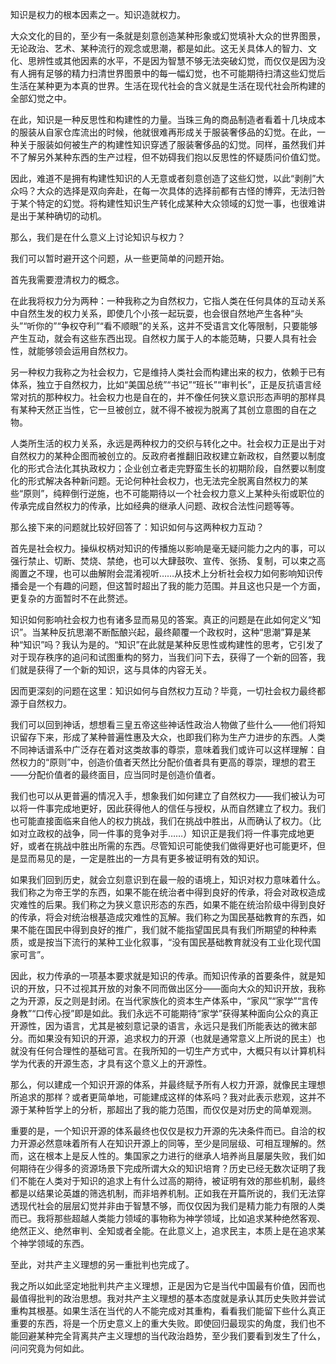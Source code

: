 知识是权力的根本因素之一。知识造就权力。

大众文化的目的，至少有一条就是刻意创造某种形象或幻觉填补大众的世界图景，无论政治、艺术、某种流行的观念或思潮，都是如此。这无关具体人的智力、文化、思辨性或其他因素的水平，不是因为智慧不够无法突破幻觉，而仅仅是因为没有人拥有足够的精力扫清世界图景中的每一幅幻觉，也不可能期待扫清这些幻觉后生活在某种更为本真的世界。生活在现代社会的含义就是生活在现代社会所构建的全部幻觉之中。

在此，知识是一种反思性和构建性的力量。当珠三角的商品制造者看着十几块成本的服装从自家仓库流出的时候，他就很难再形成关于服装奢侈品的幻觉。在此，一种关于服装如何被生产的构建性知识穿透了服装奢侈品的幻觉。同样，虽然我们并不了解另外某种东西的生产过程，但不妨碍我们抱以反思性的怀疑质问价值幻觉。

因此，难道不是拥有构建性知识的人无意或者刻意创造了这些幻觉，以此“剥削”大众吗？大众的选择是双向奔赴，在每一次具体的选择前都有古怪的博弈，无法归咎于某个特定的幻觉。将构建性知识生产转化成某种大众领域的幻觉一事，也很难讲是出于某种确切的动机。

那么，我们是在什么意义上讨论知识与权力？

我们可以暂时避开这个问题，从一些更简单的问题开始。

首先我需要澄清权力的概念。

在此我将权力分为两种：一种我称之为自然权力，它指人类在任何具体的互动关系中自然生发的权力关系，即使几个小孩一起玩耍，也会很自然地产生各种“头头”“听你的”“争权夺利”“看不顺眼”的关系，这并不受语言文化等限制，只要能够产生互动，就会有这些东西出现。自然权力属于人的本能范畴，只要人具有社会性，就能够领会运用自然权力。

另一种权力我称之为社会权力，它是维持人类社会而构建出来的权力，依赖于已有体系，独立于自然权力，比如“美国总统”“书记”“班长”“审判长”，正是反抗语言经常对抗的那种权力。社会权力也是自在的，并不像任何狭义意识形态声明的那样具有某种天然正当性，它一旦被创立，就不得不被视为脱离了其创立意图的自在之物。

人类所生活的权力关系，永远是两种权力的交织与转化之中。社会权力正是出于对自然权力的某种企图而被创立的。反政府者推翻旧政权建立新政权，自然要以制度化的形式合法化其执政权力；企业创立者走完野蛮生长的初期阶段，自然要以制度化的形式解决各种新问题。无论何种社会权力，也无法完全脱离自然权力的某些“原则”，纯粹倒行逆施，也不可能期待以一个社会权力意义上某种头衔或职位的传承完成自然权力的传承，比如经典的继承人问题、政权合法性问题等等。

那么接下来的问题就比较好回答了：知识如何与这两种权力互动？

首先是社会权力。操纵权柄对知识的传播施以影响是毫无疑问能力之内的事，可以强行禁止、切断、焚烧、禁绝，也可以大肆鼓吹、宣传、张扬、复制，可以束之高阁置之不理，也可以曲解附会混淆视听……从技术上分析社会权力如何影响知识传播会是一个有趣的问题，但这暂时超出了我的能力范围。并且这也只是一个方面，更复杂的方面暂时不在此赘述。

知识如何影响社会权力也有诸多显而易见的答案。真正的问题是在此如何定义“知识”。当某种反抗思潮不断酝酿兴起，最终颠覆一个政权时，这种“思潮”算是某种“知识”吗？我认为是的。“知识”在此就是某种反思性或构建性的思考，它引发了对于现存秩序的追问和试图重构的努力，当我们问下去，获得了一个新的回答，我们就是获得了一个新的知识，这与具体的内容无关。

因而更深刻的问题在这里：知识如何与自然权力互动？毕竟，一切社会权力最终都源于自然权力。

我们可以回到神话，想想看三皇五帝这些神话性政治人物做了些什么——他们将知识留存下来，形成了某种普遍性惠及大众，也即我们称为生产力进步的东西。人类不同神话谱系中广泛存在着对这类故事的尊崇，意味着我们或许可以这样理解：自然权力的“原则”中，创造价值者天然比分配价值者具有更高的尊崇，理想的君王——分配价值者的最终面目，应当同时是创造价值者。

我们也可以从更普遍的情况入手，想象我们如何建立了自然权力——我们被认为可以将一件事完成地更好，因此获得他人的信任与授权，从而自然建立了权力。我们也可能直接面临来自他人的权力挑战，我们在挑战中胜出，从而确认了权力。（比如对立政权的战争，同一件事的竞争对手……）知识正是我们将一件事完成地更好，或者在挑战中胜出所需的东西。尽管知识可能使我们做得更好也可能更坏，但是显而易见的是，一定是胜出的一方具有更多被证明有效的知识。

如果我们回到历史，就会立刻意识到在最一般的语境上，知识对权力意味着什么。我们称之为帝王学的东西，如果不能在统治者中得到良好的传承，将会对政权造成灾难性的后果。我们称之为狭义意识形态的东西，如果不能在统治阶级中得到良好的传承，将会对统治根基造成灾难性的瓦解。我们称之为国民基础教育的东西，如果不能在国民中得到良好的推广，我们就不能指望国民具有我们所期望的种种素质，或是按当下流行的某种工业化叙事，“没有国民基础教育就没有工业化现代国家可言”。

因此，权力传承的一项基本要求就是知识的传承。而知识传承的首要条件，就是知识的开放，只不过视其开放的对象不同而做出区分——面向大众的知识开放，我称之为开源，反之则是封闭。在当代家族化的资本生产体系中，“家风”“家学”“言传身教”“口传心授”即是如此。我们永远不可能期待“家学”获得某种面向公众的真正开源性，因为语言，尤其是被刻意记录的语言，永远只是我们所能表达的微末部分。而如果没有知识的开源，追求权力的开源（也就是通常意义上所说的民主）也就没有任何合理性的基础可言。在我所知的一切生产方式中，大概只有以计算机科学为代表的开源生态，才具有这个意义上的开源性。

那么，何以建成一个知识开源的体系，并最终赋予所有人权力开源，就像民主理想所追求的那样？或者更简单地，可能建成这样的体系吗？我对此表示悲观，这并不源于某种哲学上的分析，那超出了我的能力范围，而仅仅是对历史的简单观测。

重要的是，一个知识开源的体系最终也仅仅是权力开源的先决条件而已。自洽的权力开源必然意味着所有人在知识开源上的同等，至少是同层级、可相互理解的。然而，这在根本上是反人性的。集国家之力进行的继承人培养尚且屡屡失败，我们如何期待在少得多的资源场景下完成所谓大众的知识培育？历史已经无数次证明了我们不能在人类对于知识的追求上有什么过高的期待，被证明有效的那些机制，最终都是以结果论英雄的筛选机制，而非培养机制。正如我在开篇所说的，我们无法穿透现代社会的层层幻觉并非由于智慧不够，而仅仅因为我们是精力能力有限的人类而已。我将那些超越人类能力领域的事物称为神学领域，比如追求某种绝然客观、绝然正义、绝然审判、全知或者全能。在此意义上，追求民主，本质上是在追求某个神学领域的东西。

至此，对共产主义理想的另一重批判也完成了。

我之所以如此坚定地批判共产主义理想，正是因为它是当代中国最有价值，因而也最值得批判的政治思想。我对共产主义理想的基本态度就是承认其历史失败并尝试重构其根基。如果生活在当代的人不能完成对其重构，看看我们能留下些什么真正重要的东西，将是一个历史意义上的重大失败。即使回归最现实的角度，我们也不能回避某种完全背离共产主义理想的当代政治趋势，至少我们要看到发生了什么，问问究竟为何如此。








